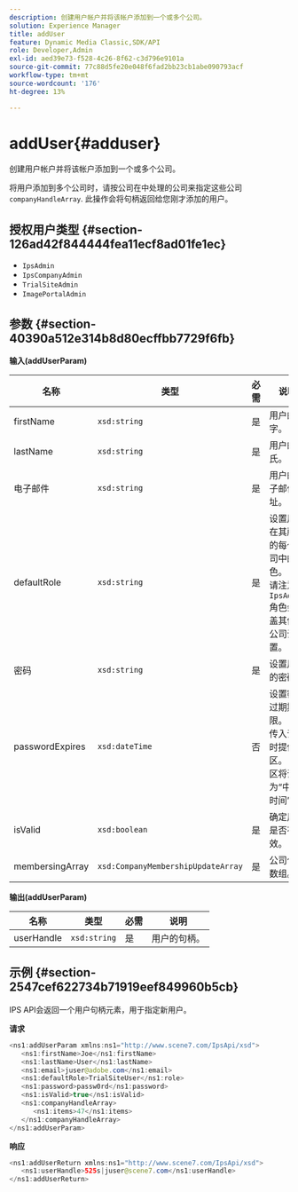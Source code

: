 ```yaml
---
description: 创建用户帐户并将该帐户添加到一个或多个公司。
solution: Experience Manager
title: addUser
feature: Dynamic Media Classic,SDK/API
role: Developer,Admin
exl-id: aed39e73-f528-4c26-8f62-c3d796e9101a
source-git-commit: 77c88d5fe20e048f6fad2bb23cb1abe090793acf
workflow-type: tm+mt
source-wordcount: '176'
ht-degree: 13%

---
```


# addUser{#adduser}

创建用户帐户并将该帐户添加到一个或多个公司。

将用户添加到多个公司时，请按公司在中处理的公司来指定这些公司 `companyHandleArray`. 此操作会将句柄返回给您刚才添加的用户。

## 授权用户类型 {#section-126ad42f844444fea11ecf8ad01fe1ec}

* `IpsAdmin`
* `IpsCompanyAdmin`
* `TrialSiteAdmin`
* `ImagePortalAdmin`

## 参数 {#section-40390a512e314b8d80ecffbb7729f6fb}

**输入(addUserParam)**

| 名称 | 类型 | 必需 | 说明 |
|---|---|---|---|
| firstName | `xsd:string` | 是 | 用户的名字。 |
| lastName | `xsd:string` | 是 | 用户的姓氏。 |
| 电子邮件 | `xsd:string` | 是 | 用户的电子邮件地址。 |
| defaultRole | `xsd:string` | 是 | 设置用户在其所属的每个公司中的角色。 但请注意， `IpsAdmin` 角色会覆盖其他按公司设置。 |
| 密码 | `xsd:string` | 是 | 设置用户的密码 |
| passwordExpires | `xsd:dateTime` | 否 | 设置密码过期期限。 在传入请求时提供时区。 时区将调整为“中央时间”。 |
| isValid | `xsd:boolean` | 是 | 确定用户是否有效。 |
| membersingArray | `xsd:CompanyMembershipUpdateArray` | 是 | 公司句柄数组。 |

**输出(addUserParam)**

| 名称 | 类型 | 必需 | 说明 |
|---|---|---|---|
| userHandle | `xsd:string` | 是 | 用户的句柄。 |

## 示例 {#section-2547cef622734b71919eef849960b5cb}

IPS API会返回一个用户句柄元素，用于指定新用户。

**请求**

```java
<ns1:addUserParam xmlns:ns1="http://www.scene7.com/IpsApi/xsd">
   <ns1:firstName>Joe</ns1:firstName>
   <ns1:lastName>User</ns1:lastName>
   <ns1:email>juser@adobe.com</ns1:email>
   <ns1:defaultRole>TrialSiteUser</ns1:role>
   <ns1:password>passw0rd</ns1:password>
   <ns1:isValid>true</ns1:isValid>
   <ns1:companyHandleArray>
      <ns1:items>47</ns1:items>
   </ns1:companyHandleArray>
</ns1:addUserParam>
```

**响应**

```java
<ns1:addUserReturn xmlns:ns1="http://www.scene7.com/IpsApi/xsd">
   <ns1:userHandle>525s|juser@scene7.com</ns1:userHandle>
</ns1:addUserReturn>
```
